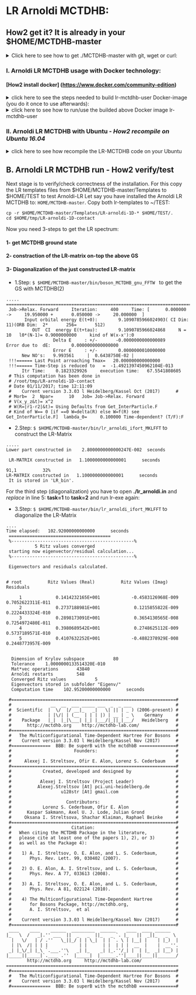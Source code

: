 # LR Arnoldi MCTDHB:
## How2 get it? It is already in your $HOME/MCTDHB-master
<details>
<summary> Click here to see how to get ./MCTDHB-master with git, wget or curl:</summary>
 a)  Clone the latest version of the MCTDHB package to the directory MCTDHB-master:
<pre><code>
git clone https://github.com/u128str/MCTDHB.git MCTDHB-master
</code></pre>
b)  OR download zip-archive MCTDHB-master.zip:
<pre><code>
wget --no-check-certificate --content-disposition https://github.com/u128str/MCTDHB/archive/master.zip
</code></pre>
<pre><code>
curl -LJO https://github.com/u128str/MCTDHB/archive/master.zip
</code></pre>
Unzip the downloaded archive to the directory MCTDHB-master
<pre><code>
unzip MCTDHB-master.zip
</code></pre>
</details>

### I. Arnoldi LR MCTDHB usage with Docker technology:
#### [How2 install docker] (https://www.docker.com/community-edition)
<details>
<summary> click here to see the steps needed to build lr-mctdhb-user Docker-image (you do it once to use afterwards):</summary>
1)  Get ./MCTDHB-master with the above A. step and cd to it:
<pre><code>
$ cd $HOME/MCTDHB-master
</code></pre>
2)  Build (~14 mins) the lr-mctdhb-user Docker-image from available Dokerfile.LR.user (Why rebuild locally? Because it  installs/rebuilds MKL+parpack+... final image size is about of ~4.5GB)
<pre><code>
$ docker build --no-cache -f Dockerfile.LR.user -t lr-mctdhb-user .
</code></pre>
You will see:
<pre><code>
MCTDHB-master$ docker build --no-cache -f Dockerfile.LR.user -t lr-mctdhb-user .
Sending build context to Docker daemon  22.44MB
Step 1/11 : FROM mctdhb/minunix:latest
 ---> ff5670deb65e
Step 2/11 : MAINTAINER Alexej I. Streltsov  <u128str@gmail.com>
 ---> Running in 095ef9d2fc04
 ---> 65ebf30fa94a
Removing intermediate container 095ef9d2fc04
Step 3/11 : ENV MKL_PATH /opt/intel
 ---> Running in 6e13ff131f83
 ---> 233ca4ea1ed5
Removing intermediate container 6e13ff131f83
Step 4/11 : RUN apt-get update &&   apt-get install -y man tar wget cpio unzip autoconf sudo
 ---> Running in 53f710f63281
Get:1 http://security.ubuntu.com/ubuntu xenial-security InRelease [102 kB]
Hit:2 http://archive.ubuntu.com/ubuntu xenial InRelease
Get:3 http://archive.ubuntu.com/ubuntu xenial-updates InRelease [102 kB]
.....
Successfully tagged lr-mctdhb-user:latest
</code></pre>
To check the available dockers, type <code> docker images</code>:
<pre><code>
$ docker images
~/MCTDHB-master$ docker images
REPOSITORY          TAG                 IMAGE ID            CREATED              SIZE
lr-mctdhb-user      latest              7284eda37179        About a minute ago   4.3GB
mctdhb/auto-build   latest              8dad46489fd3        44 minutes ago       532MB
mctdhb/minunix      latest              ff5670deb65e        13 days ago          434MB
</code></pre>
</details>

<details>
<summary> click here to see how to run/use the builded above Docker image lr-mctdhb-user</summary>
Run docker:
<pre><code>
$ docker run --hostname lr-mctdhb-user --rm -it lr-mctdhb-user
</code></pre>
and you will be inside the docker container in the with the tests already copied to the $HOME/TEST directory
<pre><code> 
user@lr-mctdhb-user:~$ ls -ltr
total 11664
-rw-rw-r--  1 user user 11934007 Nov  2 17:21 MCTDHB-master.zip
drwxrwxr-x 17 user user     4096 Nov  2 17:21 MCTDHB-master
drwxrwxr-x  4 user user     4096 Nov  2 17:21 TEST
user@lr-mctdhb-user:~$ ls -ltr TEST 
total 8
drwxrwxr-x 2 user user 4096 Nov  2 17:21 LR-arnoldi-1D-him
drwxrwxr-x 2 user user 4096 Nov  2 17:21 LR-arnoldi-1D-contact
</code></pre>
</details>


### II. Arnoldi LR MCTDHB with Ubuntu  - _How2 recompile on Ubuntu 16.04_

<details>
<summary> click here to see how recompile the LR-MCTDHB code on your Ubuntu</summary>

1) ```$ sudo apt-get update && apt-get install -y man tar wget cpio unzip autoconf vim make openmpi-bin libopenmpi-dev fftw3 fftw3-dev libblas-dev liblapack-dev ``` 
2) ```$ mkdir $HOME/tmp && cd $HOME/tmp ```  you are at your $HOME/tmp
3) ```$ wget -q http://registrationcenter-download.intel.com/akdlm/irc_nas/tec/12070/l_mkl_2018.0.128.tgz  ``` Download MKL install package l_mkl_2018.0.128.tgz
4) ```$ tar -xzf l_mkl_2018.0.128.tgz  && cd l_mkl_2018.0.128 && sed -i 's/ACCEPT_EULA=decline/ACCEPT_EULA=accept/g' silent.cfg ``` 
5) ```$ sudo ./install.sh -s silent.cfg```
6) ```$ wget https://github.com/opencollab/arpack-ng/archive/master.zip && unzip master.zip && cd arpack-ng-master && sh bootstrap && ./configure  --enable-mpi && make ```
7) ```$ sudo make install ```  Installing arpack libs globally to: /usr/local/lib
8) ```$ sudo echo "${MKL_PATH}/mkl/lib/intel64" >> /etc/ld.so.conf.d/intel.conf && ldconfig && echo ". /opt/intel/bin/compilervars.sh intel64" >> /etc/bash.bashrc``` 
9) ```$ . /opt/intel/bin/compilervars.sh intel64``` Defining MKL-related variables
10) ```$ cd ```
11) ```$ wget --no-check-certificate --content-disposition https://github.com/u128str/MCTDHB/archive/master.zip```
12) ```$ unzip MCTDHB-master.zip ```
13) ```$ cd MCTDHB-master```
14) ```$ make mk_file=ARNOLDI_gcc_mkl.mk``` to compile the Arnoldi LR MCTDHB

__Congrads!__
At this point the LR-Arnoldi-MCTDHB package is installed in your local Ubuntu system at $HOME/MCTDHB-master:
```
~/MCTDHB-master/bin# ls -ltrh
total 7.4M
-rwxr-xr-x 1 root root 2.3M Nov  1 12:04 boson_MCTDHB_ifort_MKLFFT
-rwxr-xr-x 1 root root 2.6M Nov  1 12:04 properties_LR_ifort_MKLFFT
-rwxr-xr-x 1 root root 2.7M Nov  1 12:04 lr_arnoldi_ifort_MKLFFT
```
</details>

## B.  Arnoldi LR MCTDHB run - __How2 verify/test__
Next stage is to verify/check correctness of the installation. For this copy the LR templates files from $HOME/MCTDHB-master/Templates to $HOME/TEST  to test Arnoldi-LR
Let say you have installed the Arnoldi LR MCTDHB to: ``` HOME/MCTDHB-master ```.
Copy both lr-templates to ~/TEST:
```
cp -r $HOME/MCTDHB-master/Templates/LR-arnoldi-1D-* $HOME/TEST/.
cd $HOME/tmp/LR-arnoldi-1D-contact
```

Now you need 3-steps to get the LR spectrum: 
#### 1- get MCTDHB ground state
#### 2- constraction of the LR-matrix on-top the above GS
#### 3- Diagonalization of the just constructed LR-matrix

* 1.Step: ```$ $HOME/MCTDHB-master/bin/boson_MCTDHB_gnu_FFTW ``` to get the GS with MCTDHB(2)
```
.....
====================================================================================================
 Job->Relax. Forward     Iteration:     400     Time: [      0.000000 ->     19.950000 +       0.050000 ->     20.000000  ]
       Input orbital energy E(t+0):        9.1090785966024903( CI Dim:        11)(ORB Dim:  2*       256=       512)
          OUT  CI  energy E(t+tau):        9.1090785966024868     N =         10   l0*(N-1)= 0.9000000000     kind of W(x-x'):0
                  Delta E     : +/-       -0.0000000000000089                  Error due to  dE:        0.0000000000000000
                  Error E     : +/-        0.0000000010000000
      New NO's:   9.993561     |  0.6438750E-02 |
 !!!====== Last Point arroaching Tmax=   20.000000000000000
 !!!====== Time-Step is reduced to   =  -1.4921397450962104E-013
      Itr Time:    0.1823329926     execution time:   67.5541808605
 # This computation has been done in
 # /root/tmp/LR-arnoldi-1D-contact
 # Date 01/11/2017; time 12:11:09
 #    Current version 3.3.03 l Heidelberg/Kassel Oct (2017)      #
 # Morb=  2  Npar=      10   Job= Job->Relax. Forward
 # V(x_y_z&t)= x^2
 # W(R=|r1-r2|&t)= Using Defaults from Get_InterParticle.F
 # Kind of W== 0 [if ==0 W=delta(R) else W=f(R) see Get_InterParticle.F]  lambda_0=     0.100000 Time-dependent? (T/F):F
```

* 2.Step: ```$ $HOME/MCTDHB-master/bin/lr_arnoldi_ifort_MKLFFT``` to construct the LR-Matrix
```
.....
Lower part constructed in    2.8000000000000247E-002  seconds

 LR-MATRIX constructed in   1.1000000000000001      seconds
                                                                                                                                                                91,1          32%
LR-MATRIX constructed in   1.1000000000000001      seconds
 It is stored in 'LR_bin'.
```
For the third step (diagonalization) you have to open __./lr_arnoldi.in__ and _replace_ in line 5:  __task=1__ to __task=2__ and run lr-exe again:

* 3.Step: ```$ $HOME/MCTDHB-master/bin/lr_arnoldi_ifort_MKLFFT``` to diagonalize the LR-Matrix
```
....
Time elapsed:   102.92000000000000      seconds
 =======================================
 %-----------------------------------------------%
           5 Ritz values converged
 starting now eigenvector/residual calculation...
 %-----------------------------------------------%

 Eigenvectors and residuals calculated.


# root          Ritz Values (Real)          Ritz Values (Imag)          Residuals

     1             0.1414232165E+001            -0.4583126968E-009             0.7052622311E-011
     2             0.2737188981E+001             0.1215855822E-009             0.2224433324E-010
     3             0.2898173091E+001             0.3654130565E-008             0.7254972480E-011
     4             0.3980689542E+001             0.2748625112E-009             0.5737189571E-010
     5             0.4107632252E+001            -0.4882378929E-008             0.2448773957E-009


  Dimension of Krylov subspace           80
  Tolerance    1.0000000133514320E-010
  Mat*vec operations       43840
  Arnoldi restarts         548
  Converged Ritz values           5
  Eigenvectors stored in subfolder "Eigenv/"
  Computation time    102.95200000000000      seconds

```

```
 #===============================================================#
 #               __  __  ___ _____ ___  _  _ ___                 #
 #  Scientific  |  \/  |/ __|_   _|   \| || | _ ) (2006-present) #
 #              | |\/| | (__  | | | |) | __ | _ \    Germany     #
 #    Package   |_|  |_|\___| |_| |___/|_||_|___/   Heidelberg   #
 #      http://mctdhb.org    http://mctdhb-lab.com/              #
 #===============================================================#
 #   The Multiconfigurational Time-Dependent Hartree For Bosons  #
 #    Current version 3.3.03 l Heidelberg/Kassel Nov (2017)      #
 #===============  BBB: Be superB with the mctdhbB ==============#
 #                        Founders:                              #
 #                                                               #
 #     Alexej I. Streltsov, Ofir E. Alon, Lorenz S. Cederbaum    #
 #===============================================================#
 #            Created, developed and designed by                 #
 #                                                               #
 #           Alexej I. Streltsov (Project Leader)                #
 #          Alexej.Streltsov [At] pci.uni-heidelberg.de          #
 #                   u128str [At] gmail.com                      #
 #                                                               #
 #                     Contributors:                             #
 #            Lorenz S. Cederbaum, Ofir E. Alon                  #
 #      Kaspar Sakmann, Axel U. J. Lode, Julian Grond            #
 #     Oksana I. Streltsova, Shachar Klaiman, Raphael Beinke     #
 #===============================================================#
 #                       Citation:                               #
 #   When citing the MCTDHB Package in the literature,           #
 #   please cite at least one of the papers 1), 2), or 3)        #
 #   as well as the Package 4):                                  #
 #                                                               #
 #    1) A. I. Streltsov, O. E. Alon, and L. S. Cederbaum,       #
 #       Phys. Rev. Lett. 99, 030402 (2007).                     #
 #                                                               #
 #    2) O. E. Alon, A. I. Streltsov, and L. S. Cederbaum,       #
 #       Phys. Rev. A 77, 033613 (2008).                         #
 #                                                               #
 #    3) A. I. Streltsov, O. E. Alon, and L. S. Cederbaum,       #
 #       Phys. Rev. A 81, 022124 (2010).                         #
 #                                                               #
 #    4) The Multiconfigurational Time-Dependent Hartree         #
 #       for Bosons Package, http://mctdhb.org,                  #
 #       A. I. Streltsov,  et al                                 #
 #                                                               #
 #    Current version 3.3.03 l Heidelberg/Kassel Nov (2017)      #
 #===============================================================#
 ____    ____    ______  _________  ______    ____  ____ ______
|_   \  /   _|.'' ___  ||  _   _  ||_   _ `. |_   ||  _||_   _  \ 
  |   \/   | / .''   \_||_/ | | \_|  | | `. \ | |__| |    | |_)  |
  | |\  /| | | |            | |      | |  | | |  __  |    |  __''.
 _| |_\/_| |_\ `.___.''\   _| |_    _| |_.''/_| |  | |_  _| |__) |
|_____||_____|`.____ .''  |_____|  |______.''|____||____||_______/
        http://mctdhb.org     http://mctdhb-lab.com/
==================================================================
 #===============================================================#
 #   The Multiconfigurational Time-Dependent Hartree For Bosons  #
 #    Current version 3.3.03 l Heidelberg/Kassel Nov (2017)      #
 #===============  BBB: Be superB with the mctdhbB ==============#
```
